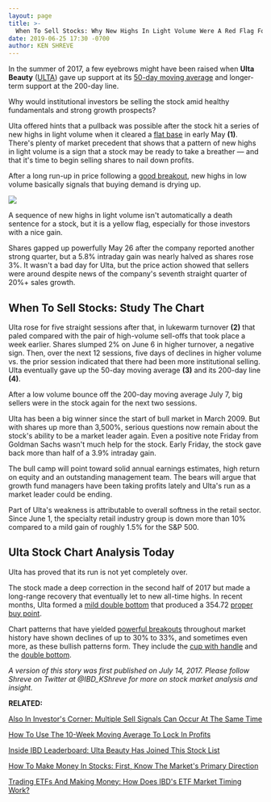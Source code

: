 ```yaml
---
layout: page
title: >-
  When To Sell Stocks: Why New Highs In Light Volume Were A Red Flag For This Retail Leader
date: 2019-06-25 17:30 -0700
author: KEN SHREVE
---
```





In the summer of 2017, a few eyebrows might have been raised when **Ulta Beauty** ([ULTA](https://research.investors.com/quote.aspx?symbol=ULTA)) gave up support at its [50-day moving average](https://www.investors.com/how-to-invest/investors-corner/50-day-moving-average/) and longer-term support at the 200-day line.


Why would institutional investors be selling the stock amid healthy fundamentals and strong growth prospects?




Ulta offered hints that a pullback was possible after the stock hit a series of new highs in light volume when it cleared a [flat base](https://www.investors.com/ibd-university/how-to-buy/common-patterns-3/) in early May **(1)**. There's plenty of market precedent that shows that a pattern of new highs in light volume is a sign that a stock may be ready to take a breather — and that it's time to begin selling shares to nail down profits.


After a long run-up in price following a [good breakout](https://www.investors.com/how-to-invest/investors-corner/what-is-stock-breakout/), new highs in low volume basically signals that buying demand is drying up.


![](https://www.investors.com/wp-content/uploads/2017/07/IC_chart071717.png)


A sequence of new highs in light volume isn't automatically a death sentence for a stock, but it is a yellow flag, especially for those investors with a nice gain.


Shares gapped up powerfully May 26 after the company reported another strong quarter, but a 5.8% intraday gain was nearly halved as shares rose 3%. It wasn't a bad day for Ulta, but the price action showed that sellers were around despite news of the company's seventh straight quarter of 20%+ sales growth.


When To Sell Stocks: Study The Chart
------------------------------------


Ulta rose for five straight sessions after that, in lukewarm turnover **(2)** that paled compared with the pair of high-volume sell-offs that took place a week earlier. Shares slumped 2% on June 6 in higher turnover, a negative sign. Then, over the next 12 sessions, five days of declines in higher volume vs. the prior session indicated that there had been more institutional selling. Ulta eventually gave up the 50-day moving average **(3)** and its 200-day line **(4)**.


After a low volume bounce off the 200-day moving average July 7, big sellers were in the stock again for the next two sessions.


Ulta has been a big winner since the start of bull market in March 2009. But with shares up more than 3,500%, serious questions now remain about the stock's ability to be a market leader again. Even a positive note Friday from Goldman Sachs wasn't much help for the stock. Early Friday, the stock gave back more than half of a 3.9% intraday gain.


The bull camp will point toward solid annual earnings estimates, high return on equity and an outstanding management team. The bears will argue that growth fund managers have been taking profits lately and Ulta's run as a market leader could be ending.


Part of Ulta's weakness is attributable to overall softness in the retail sector. Since June 1, the specialty retail industry group is down more than 10% compared to a mild gain of roughly 1.5% for the S&P 500.


Ulta Stock Chart Analysis Today
-------------------------------



Ulta has proved that its run is not yet completely over.


The stock made a deep correction in the second half of 2017 but made a long-range recovery that eventually let to new all-time highs. In recent months, Ulta formed a [mild double bottom](https://www.investors.com/how-to-invest/investors-corner/stock-charts-difference-between-double-bottom-flat-base/) that produced a 354.72 [proper buy point](https://www.investors.com/how-to-invest/investors-corner/chart-reading-basics-how-a-buy-point-marks-a-time-of-opportunity/).


Chart patterns that have yielded [powerful breakouts](https://www.investors.com/how-to-invest/investors-corner/what-is-stock-breakout/) throughout market history have shown declines of up to 30% to 33%, and sometimes even more, as these bullish patterns form. They include the [cup with handle](https://www.investors.com/how-to-invest/investors-corner/how-to-buy-stocks-cup-with-handle-base-alibaba-stock-buy-point/) and the [double bottom](https://www.investors.com/how-to-invest/investors-corner/what-is-double-bottom-base-biotech-stocks/).


*A version of this story was first published on July 14, 2017. Please follow Shreve on Twitter at @IBD\_KShreve for more on stock market analysis and insight.*


**RELATED:**


[Also In Investor's Corner: Multiple Sell Signals Can Occur At The Same Time](https://www.investors.com/how-to-invest/investors-corner/lightning-strikes-twice-multiple-sell-signals-can-trigger-the-same-day/)


[How To Use The 10-Week Moving Average To Lock In Profits](https://www.investors.com/how-to-invest/investors-corner/know-this-sell-rule-is-the-stock-living-beneath-the-10-week-line/)


[Inside IBD Leaderboard: Ulta Beauty Has Joined This Stock List](https://www.investors.com/product/leaderboard/?artProdLink=Leaderboard)


[How To Make Money In Stocks: First, Know The Market's Primary Direction](https://www.investors.com/category/market-trend/the-big-picture/)


[Trading ETFs And Making Money: How Does IBD's ETF Market Timing Work?](https://www.investors.com/market-trend/ibds-etf-market-strategy/ibds-etf-market-strategy/)




